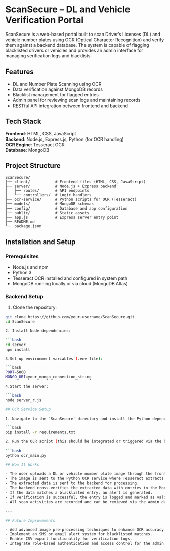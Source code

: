 # ScanSecure – DL and Vehicle Verification Portal

ScanSecure is a web-based portal built to scan Driver’s Licenses (DL) and vehicle number plates using OCR (Optical Character Recognition) and verify them against a backend database. The system is capable of flagging blacklisted drivers or vehicles and provides an admin interface for managing verification logs and blacklists.

## Features

- DL and Number Plate Scanning using OCR
- Data verification against MongoDB records
- Blacklist management for flagged entries
- Admin panel for reviewing scan logs and maintaining records
- RESTful API integration between frontend and backend

## Tech Stack

**Frontend**: HTML, CSS, JavaScript  
**Backend**: Node.js, Express.js, Python (for OCR handling)  
**OCR Engine**: Tesseract OCR  
**Database**: MongoDB

## Project Structure

```text
ScanSecure/
├── client/           # Frontend files (HTML, CSS, JavaScript)
├── server/           # Node.js + Express backend
│   ├── routes/       # API endpoints
│   └── controllers/  # Logic handlers
├── ocr-service/      # Python scripts for OCR (Tesseract)
├── models/           # MongoDB schemas
├── config/           # Database and app configuration
├── public/           # Static assets
├── app.js            # Express server entry point
├── README.md
└── package.json
```


## Installation and Setup

### Prerequisites

- Node.js and npm
- Python 3
- Tesseract OCR installed and configured in system path
- MongoDB running locally or via cloud (MongoDB Atlas)

### Backend Setup

1. Clone the repository:

```bash
git clone https://github.com/your-username/ScanSecure.git
cd ScanSecure

2. Install Node dependencies:

```bash
cd server
npm install

3.Set up environment variables (.env file):

```bash
PORT=5000
MONGO_URI=your_mongo_connection_string

4.Start the server:

```bash
node server_r.js

## OCR Service Setup

1. Navigate to the `ScanSecure` directory and install the Python dependencies:

```bash
pip install -r requirements.txt

2. Run the OCR script (this should be integrated or triggered via the backend):

```bash
python ocr_main.py

## How It Works

- The user uploads a DL or vehicle number plate image through the frontend.
- The image is sent to the Python OCR service where Tesseract extracts the relevant information.
- The extracted data is sent to the backend for processing.
- The backend cross-verifies the extracted data with entries in the MongoDB database.
- If the data matches a blacklisted entry, an alert is generated.
- If verification is successful, the entry is logged and marked as valid.
- All scan activities are recorded and can be reviewed via the admin dashboard.

---

## Future Improvements

- Add advanced image pre-processing techniques to enhance OCR accuracy.
- Implement an SMS or email alert system for blacklisted matches.
- Enable CSV export functionality for verification logs.
- Integrate role-based authentication and access control for the admin panel.

